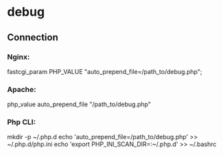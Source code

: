# debug

## Connection

### Nginx:
fastcgi_param PHP_VALUE "auto_prepend_file=/path_to/debug.php";

### Apache:
php_value auto_prepend_file "/path_to/debug.php"

### Php CLI:
mkdir -p ~/.php.d
echo 'auto_prepend_file=/path_to/debug.php' >> ~/.php.d/php.ini
echo 'export PHP_INI_SCAN_DIR=:~/.php.d' >> ~/.bashrc
